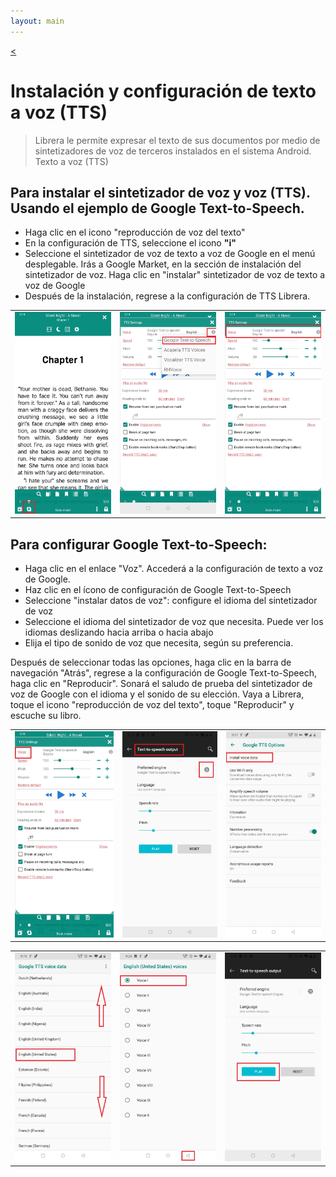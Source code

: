 ```yaml
---
layout: main
---
```

[<](/wiki/faq/es)

# Instalación y configuración de texto a voz (TTS)

> Librera le permite expresar el texto de sus documentos por medio de sintetizadores de voz de terceros instalados en el sistema Android. Texto a voz (TTS)

## Para instalar el sintetizador de voz y voz (TTS). Usando el ejemplo de Google Text-to-Speech.

* Haga clic en el icono &quot;reproducción de voz del texto&quot;
* En la configuración de TTS, seleccione el icono **&quot;i&quot;**
* Seleccione el sintetizador de voz de texto a voz de Google en el menú desplegable. Irás a Google Market, en la sección de instalación del sintetizador de voz. Haga clic en &quot;instalar&quot; sintetizador de voz de texto a voz de Google
* Después de la instalación, regrese a la configuración de TTS Librera.

||||
|-|-|-|
|![](1.jpg)|![](3.jpg)|![](2.jpg)|


## Para configurar Google Text-to-Speech:

* Haga clic en el enlace &quot;Voz&quot;. Accederá a la configuración de texto a voz de Google.
* Haz clic en el ícono de configuración de Google Text-to-Speech
* Seleccione &quot;instalar datos de voz&quot;: configure el idioma del sintetizador de voz
* Seleccione el idioma del sintetizador de voz que necesita. Puede ver los idiomas deslizando hacia arriba o hacia abajo
* Elija el tipo de sonido de voz que necesita, según su preferencia.

Después de seleccionar todas las opciones, haga clic en la barra de navegación &quot;Atrás&quot;, regrese a la configuración de Google Text-to-Speech, haga clic en &quot;Reproducir&quot;. Sonará el saludo de prueba del sintetizador de voz de Google con el idioma y el sonido de su elección. Vaya a Librera, toque el icono &quot;reproducción de voz del texto&quot;, toque &quot;Reproducir&quot; y escuche su libro.

||||
|-|-|-|
|![](4.jpg)|![](5.jpg)|![](6.jpg)|

||||
|-|-|-|
|![](7.jpg)|![](8.jpg)|![](9.jpg)|
